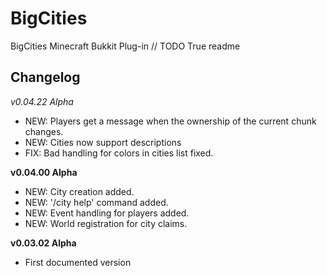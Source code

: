 BigCities
=========

BigCities Minecraft Bukkit Plug-in
// TODO True readme


Changelog
---------
*v0.04.22 Alpha*
- NEW: Players get a message when the ownership of the current chunk changes.
- NEW: Cities now support descriptions
- FIX: Bad handling for colors in cities list fixed.

**v0.04.00 Alpha**
- NEW: City creation added.
- NEW: '/city help' command added.
- NEW: Event handling for players added.
- NEW: World registration for city claims.

**v0.03.02 Alpha**
- First documented version

